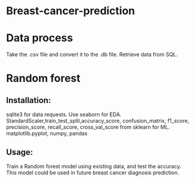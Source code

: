 # Breast-cancer-prediction 
# Data process
Take the .csv file and convert it to the .db file.
Retrieve data from SQL.
# Random forest
## Installation:
sqlite3 for data requests.
Use seaborn for EDA.
StandardScaler,train_test_split,accuracy_score, confusion_matrix, f1_score, precision_score, recall_score, cross_val_score from sklearn for ML.
matplotlib.pyplot, numpy, pandas
## Usage:
Train a Random forest model using existing data, and test the accuracy.
This model could be used in future breast cancer diagnosis prediction.
